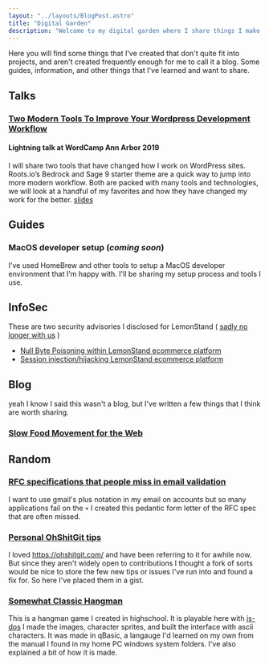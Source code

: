 ```yaml
---
layout: "../layouts/BlogPost.astro"
title: "Digital Garden"
description: "Welcome to my digital garden where I share things I make and learn."
---
```


Here you will find some things that I've created that don't quite fit into projects, and aren't created frequently enough 
for me to call it a blog. Some guides, information, and other things that I've learned and want to share.

## Talks
### [Two Modern Tools To Improve Your Wordpress Development Workflow ](https://github.com/EHLOVader/wordcamp2019)
#### Lightning talk at WordCamp Ann Arbor 2019
I will share two tools that have changed how I work on WordPress sites. Roots.io’s Bedrock and Sage 9 starter theme are a quick way to jump into more modern workflow. Both are packed with many tools and technologies, we will look at a handful of my favorites and how they have changed my work for the better.
[slides](https://ehlovader.github.io/wordcamp2019)

## Guides
### MacOS developer setup (_coming soon_)
I've used HomeBrew and other tools to setup a MacOS developer environment that I'm happy with. I'll be sharing my setup process and tools I use.

## InfoSec
These are two security advisories I disclosed for LemonStand ( [sadly no longer with us](https://techcrunch.com/2019/03/27/before-breaking-up-with-shopify-mailchimp-quietly-acqui-hired-lemonstand-a-shopify-competitor/) )
* [Null Byte Poisoning within LemonStand ecommerce platform](https://gist.github.com/EHLOVader/343103dcb454d41bbe18)
* [Session injection/hijacking LemonStand ecommerce platform](https://gist.github.com/EHLOVader/7851a055454f1749e922)
 
## Blog
yeah I know I said this wasn't a blog, but I've written a few things that I think are worth sharing.
### [Slow Food Movement for the Web](https://ehlovader.github.io/slow-food-movement-for-web/)

## Random

### [RFC specifications that people miss in email validation](https://gist.github.com/EHLOVader/4531693)
I want to use gmail's plus notation in my email on accounts but so many applications fail on the `+` I created this pedantic
form letter of the RFC spec that are often missed.

### [Personal OhShitGit tips](https://gist.github.com/EHLOVader/4d71826db94d56e64bce4785e4b68280)
I loved https://ohshitgit.com/ and have been referring to it for awhile now. But since they aren't widely open to contributions
I thought a fork of sorts would be nice to store the few new tips or issues I've run into and found a fix for. So here I've placed them in a gist. 

### [Somewhat Classic Hangman](https://ehlovader.github.io/hangman/)
This is a hangman game I created in highschool. It is playable here with [js-dos](https://js-dos.com) 
I made the images, character sprites, and built the interface with ascii characters. It was made in qBasic, a langauge I'd learned on my own from the manual I found in my home PC windows system folders. 
I've also explained a bit of how it is made. 
